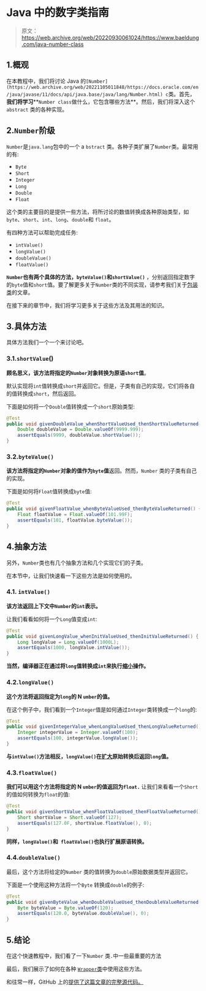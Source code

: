 # Java 中的数字类指南

> 原文：<https://web.archive.org/web/20220930061024/https://www.baeldung.com/java-number-class>

## 1.概观

在本教程中，我们将讨论 Java 的`[Number](https://web.archive.org/web/20221105011848/https://docs.oracle.com/en/java/javase/11/docs/api/java.base/java/lang/Number.html) c`类。首先，**我们将学习****`Number class`做什么，它包含哪些方法**。然后，我们将深入这个`abstract` 类的各种实现。

## 2.`Number`阶级

`Number`是`java.lang`包中的一个 a `bstract` 类。各种子类扩展了`Number`类。最常用的有:

*   `Byte`
*   `Short`
*   `Integer`
*   `Long`
*   `Double`
*   `Float`

这个类的主要目的是提供一些方法，将所讨论的数值转换成各种原始类型，如`byte`、`short`、`int`、`long`、`double`和 `float`。

有四种方法可以帮助完成任务:

*   `intValue()`
*   `longValue()`
*   `doubleValue()`
*   `floatValue()`

**`Number`也有两个具体的方法，`byteValue()`和`shortValue()`** ，分别返回指定数字的`byte`值和`short`值。要了解更多关于`Number`类的不同实现，请参考我们关于[包装类](/web/20221105011848/https://www.baeldung.com/java-wrapper-classes)的文章。

在接下来的章节中，我们将学习更多关于这些方法及其用法的知识。

## 3.具体方法

具体方法我们一个一个来讨论吧。

### 3.1.`shortValue`()

**顾名思义，该方法将指定的`Number`对象转换为原语`short`值**。

默认实现将`int`值转换成`short`并返回它。但是，子类有自己的实现，它们将各自的值转换成`short`，然后返回。

下面是如何将一个`Double`值转换成一个`short`原始类型:

```java
@Test
public void givenDoubleValue_whenShortValueUsed_thenShortValueReturned() {
    Double doubleValue = Double.valueOf(9999.999);
    assertEquals(9999, doubleValue.shortValue());
}
```

### 3.2.`byteValue()`

**该方法将指定的`Number`对象的值作为`byte`值**返回。然而，`Number` 类的子类有自己的实现。

下面是如何将`Float`值转换成`byte`值:

```java
@Test
public void givenFloatValue_whenByteValueUsed_thenByteValueReturned() {
    Float floatValue = Float.valueOf(101.99F);
    assertEquals(101, floatValue.byteValue());
}
```

## 4.抽象方法

另外，`Number`类也有几个抽象方法和几个实现它们的子类。

在本节中，让我们快速看一下这些方法是如何使用的。

### 4.1. `intValue()`

**该方法返回上下文中`Number`的`int`表示。**

让我们看看如何将一个`Long`值变成`int`:

```java
@Test
public void givenLongValue_whenInitValueUsed_thenInitValueReturned() {
    Long longValue = Long.valueOf(1000L);
    assertEquals(1000, longValue.intValue());
}
```

**当然，编译器正在通过将`long`值转换成`int`来执行[缩小](/web/20221105011848/https://www.baeldung.com/java-primitive-conversions#narrowing-primitive-conversion)操作。**

### 4.2.`longValue()`

**这个方法将返回指定为`long`的 N `umber`的值。**

在这个例子中，我们看到一个`Integer`值是如何通过`Integer`类转换成一个`long`的:

```java
@Test
public void givenIntegerValue_whenLongValueUsed_thenLongValueReturned() {
    Integer integerValue = Integer.valueOf(100);
    assertEquals(100, integerValue.longValue());
}
```

**与`intValue()`方法相反，`longValue()`在[扩大](/web/20221105011848/https://www.baeldung.com/java-primitive-conversions#widening-primitive-conversions)原始转换后返回`long`值。**

### 4.3.`floatValue()`

**我们可以用这个方法将指定的 N `umber`的值返回为`float.`** 让我们来看看一个`Short`的值如何转换为`float`的值:

```java
@Test
public void givenShortValue_whenFloatValueUsed_thenFloatValueReturned() {
    Short shortValue = Short.valueOf(127);
    assertEquals(127.0F, shortValue.floatValue(), 0);
}
```

**同样，`longValue()`和` floatValue()`也执行扩展原语转换。**

### 4.4.`doubleValue()`

最后，这个方法将给定的`Number` 类的值转换为`double`原始数据类型并返回它。

下面是一个使用这种方法将一个`Byte` 转换成`double`的例子:

```java
@Test
public void givenByteValue_whenDoubleValueUsed_thenDoubleValueReturned() {
    Byte byteValue = Byte.valueOf(120);
    assertEquals(120.0, byteValue.doubleValue(), 0);
}
```

## 5.结论

在这个快速教程中，我们看了一下`Number` 类`.`中一些最重要的方法

最后，我们展示了如何在各种 [`Wrapper`类](/web/20221105011848/https://www.baeldung.com/java-wrapper-classes)中使用这些方法。

和往常一样，GitHub 上的[提供了这篇文章的完整源代码。](https://web.archive.org/web/20221105011848/https://github.com/eugenp/tutorials/tree/master/core-java-modules/core-java-numbers-3)